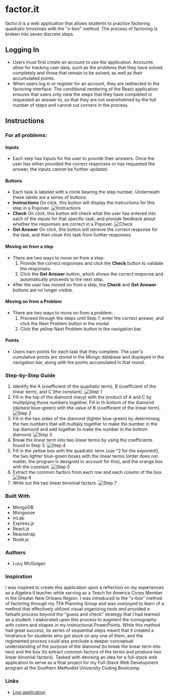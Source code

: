 # factor.it
factor.it is a web application that allows students to practice factoring quadratic trinomials with the "x-box" method. The process of factoring is broken into seven discrete steps. 

## Logging In
- Users must first create an account to use the application. Accounts allow for tracking user data, such as the problems that they have solved completely and those that remain to be solved, as well as their accumulated points.
- When users log in or register for an account, they are redirected to the factoring interface. The conditional rendering of the React application ensures that users only view the steps that they have completed or requested an answer to, so that they are not overwhelmed by the full number of steps and cannot cut corners in the process. 

## Instructions

### For all problems:

#### Inputs
- Each step has inputs for the user to provide their answers. Once the user has either provided the correct responses or has requested the answer, the inputs cannot be further updated. 

#### Buttons
- Each task is labeled with a circle bearing the step number. Underneath these labels are a series of buttons:
- **Instructions** On click, this button will display the instructions for this step in a Popover. 
![Instructions](./readmeImages/instructions.png?raw=true "Instructions Button")
- **Check** On click, this button will check what the user has entered into each of the inputs for that specific task, and provide feedback about whether the responses are correct in a Popover.
![Check](./readmeImages/checkfeedback.png?raw=true "Check Button")
- **Get Answer** On click, this button will retreive the correct response for the task, and then close this task from further responses. 

#### Moving on from a step
- There are two ways to move on from a step:
    1. Provide the correct responses and click the **Check** button to validate the responses.
    2. Click the **Get Answer** button, which shows the correct response and automatically proceeds to the next step.
- After the user has moved on from a step, the **Check** and **Get Answer** buttons are no longer visible. 

#### Moving on from a Problem
- There are two ways to move on from a problem:
    1. Proceed through the steps until Step 7, enter the correct answer, and click the Next Problem button in the modal.
    2. Click the yellow Next Problem button in the navigation bar. 

#### Points
- Users earn points for each task that they complete. The user's cumulative points are stored in the Mongo database and displayed in the navigation bar, along with the points accumulated in that round.

### Step-by-Step Guide

1. Identify the A (coefficient of the quadratic term), B (coefficient of the linear term), and C (the constant). 
![Step 1](./readmeImages/step1.png?raw=true "Step 1")
2. Fill in the top of the diamond (navy) with the product of A and C by multiplying those numbers together. Fill in th bottom of the diamond (darkest blue-green) with the value of B (coefficient of the linear term).
![Step 2](./readmeImages/step2.png?raw=true "Step 2")
3. Fill in the two sides of the diamond (lighter blue-green) by determining the two numbers that will multiply together to make the number in the top diamond and add together to make the number in the bottom diamond.
![Step 3](./readmeImages/step3.png?raw=true "Step 3")
4. Break the linear term into two linear terms by using the coefficients found in Step 3.
![Step 4](./readmeImages/step4.png?raw=true "Step 4")
5. Fill in the yellow box with the quadratic term (use ^2 for the exponent), the two lighter blue-green boxes with the linear terms (order does not matter, the program is designed to account for this), and the orange box with the constant.
![Step 5](./readmeImages/step5.png?raw=true "Step 5")
6. Extract the common factors from each row and each column of the box.
![Step 6](./readmeImages/step6.png?raw=true "Step 6")
7. Write out the two linear binomial factors. 
![Step 7](./readmeImages/step7.png?raw=true "Step 7")

### Built With
- MongoDB
- Mongoose
- mLab
- Express.js
- React.js
- Reactstrap
- Node.js

### Authors
- Lucy McGuigan 

### Inspiration
I was inspired to create this application upon a reflection on my experiences as a Algebra II teacher while serving as a Teach for America Corps Member in the Greater New Orleans Region. I was introduced to the "x-box" method of factoring through my TFA Planning Group and was overjoyed to learn of a method that effectively utilized visual organizing tools and provided a failsafe process beyond the "guess and check" strategy that I had learned as a student. I elaborated upon this process to augment the iconography with colors and shapes in my instructional PowerPoints. While this method had great success, its series of sequential steps meant that it created a hindrance for students who got stuck on any one of them, and the regimented process could also preclude a deeper conceptual understanding of the purpose of the diamond (to break the linear term into two) and the box (to extract common factors of the terms and produce two linear binomial factors). Tasked with devising an idea for a full-stack web application to serve as a final project for my Full-Stack Web Development program at the Southern Methodist University Coding Bootcamp. 

### Links
- [Live application](https://aqueous-ocean-61869.herokuapp.com/)